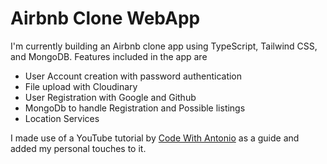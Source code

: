 # Airbnb Clone WebApp

I'm currently building an Airbnb clone app using TypeScript, Tailwind CSS, and MongoDB. Features included in the app are

- User Account creation with password authentication
- File upload with Cloudinary
- User Registration with Google and Github
- MongoDb to handle Registration and Possible listings
- Location Services

I made use of a YouTube tutorial by [Code With Antonio](https://youtu.be/c_-b_isI4vg) as a guide and added my personal touches to it.
